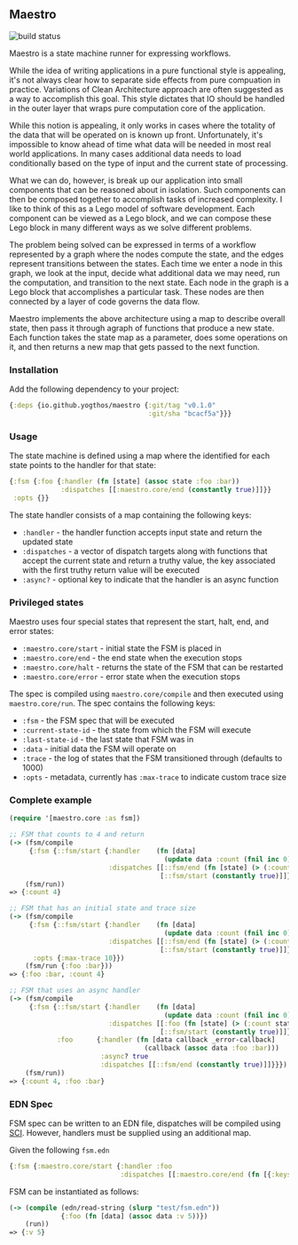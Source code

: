 ## Maestro


![build status](https://github.com/yogthos/maestro/actions/workflows/main.yml/badge.svg)

Maestro is a state machine runner for expressing workflows.

While the idea of writing applications in a pure functional style is appealing, it's not always clear how to separate side effects from pure compuation in practice. Variations of Clean Architecture approach are often suggested as a way to accomplish this goal. This style dictates that IO should be handled in the outer layer that wraps pure computation core of the application.

While this notion is appealing, it only works in cases where the totality of the data that will be operated on is known up front. Unfortunately, it's impossible to know ahead of time what data will be needed in most real world applications. In many cases additional data needs to load conditionally based on the type of input and the current state of processing.

What we can do, however, is break up our application into small components that can be reasoned about in isolation. Such components can then be composed together to accomplish tasks of increased complexity. I like to think of this as a Lego model of software development. Each component can be viewed as a Lego block, and we can compose these Lego block in many different ways as we solve different problems.

The problem being solved can be expressed in terms of a workflow represented by a graph where the nodes compute the state, and the edges represent transitions between the states. Each time we enter a node in this graph, we look at the input, decide what additional data we may need, run the computation, and transition to the next state. Each node in the graph is a Lego block that accomplishes a particular task. These nodes are then connected by a layer of code governs the data flow.

Maestro implements the above architecture using a map to describe overall state, then pass it through agraph of functions that produce a new state. Each function takes the state map as a parameter, does some operations on it, and then returns a new map that gets passed to the next function.

### Installation

Add the following dependency to your project:

```clojure
{:deps {io.github.yogthos/maestro {:git/tag "v0.1.0" 
                                   :git/sha "bcacf5a"}}}
```

### Usage

The state machine is defined using a map where the identified for each state points to the handler for that state:

```clojure
{:fsm {:foo {:handler (fn [state] (assoc state :foo :bar))
             :dispatches [[:maestro.core/end (constantly true)]]}}
 :opts {}}
```

The state handler consists of a map containing the following keys:

* `:handler` - the handler function accepts input state and return the updated state
* `:dispatches` - a vector of dispatch targets along with functions that accept the current state and return a truthy value, the key associated with the first truthy return value will be executed
* `:async?` - optional key to indicate that the handler is an async function
  
### Privileged states

Maestro uses four special states that represent the start, halt, end, and error states:

* `:maestro.core/start` - initial state the FSM is placed in
* `:maestro.core/end` - the end state when the execution stops
* `:maestro.core/halt` - returns the state of the FSM that can be restarted
* `:maestro.core/error` - error state when the execution stops

The spec is compiled using `maestro.core/compile` and then executed using `maestro.core/run`.
The spec contains the following keys:

* `:fsm` - the FSM spec that will be executed
* `:current-state-id` - the state from which the FSM will execute
* `:last-state-id` - the last state that FSM was in
* `:data` - initial data the FSM will operate on
* `:trace` - the log of states that the FSM transitioned through (defaults to 1000)
* `:opts` - metadata, currently has `:max-trace` to indicate custom trace size

### Complete example

```clojure
(require '[maestro.core :as fsm])

;; FSM that counts to 4 and return
(-> (fsm/compile
     {:fsm {::fsm/start {:handler    (fn [data]
                                       (update data :count (fnil inc 0)))
                         :dispatches [[::fsm/end (fn [state] (> (:count state) 3))]
                                      [::fsm/start (constantly true)]]}}})
    (fsm/run))
=> {:count 4}

;; FSM that has an initial state and trace size
(-> (fsm/compile
     {:fsm {::fsm/start {:handler    (fn [data]
                                       (update data :count (fnil inc 0)))
                         :dispatches [[::fsm/end (fn [state] (> (:count state) 3))]
                                      [::fsm/start (constantly true)]]}}
      :opts {:max-trace 10}})
    (fsm/run {:foo :bar}))
=> {:foo :bar, :count 4}   

;; FSM that uses an async handler
(-> (fsm/compile
     {:fsm {::fsm/start {:handler    (fn [data]
                                       (update data :count (fnil inc 0)))
                         :dispatches [[:foo (fn [state] (> (:count state) 3))]
                                      [::fsm/start (constantly true)]]}
            :foo      {:handler (fn [data callback _error-callback]
                                  (callback (assoc data :foo :bar)))
                       :async? true
                       :dispatches [[::fsm/end (constantly true)]]}}})
    (fsm/run))
=> {:count 4, :foo :bar}
```

### EDN Spec

FSM spec can be written to an EDN file, dispatches will be compiled using [SCI](https://github.com/babashka/sci).
However, handlers must be supplied using an additional map.

Given the following `fsm.edn`

```clojure
{:fsm {:maestro.core/start {:handler :foo
                            :dispatches [[:maestro.core/end (fn [{:keys [v]}] (= v 5))]]}}}
```

FSM can be instantiated as follows:

```clojure
(-> (compile (edn/read-string (slurp "test/fsm.edn"))
             {:foo (fn [data] (assoc data :v 5))})
    (run))
=> {:v 5}  
```

